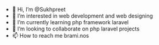 - 👋 Hi, I’m @Sukhpreet
- 👀 I’m interested in web development and web designing
- 🌱 I’m currently learning php framework laravel
- 💞️ I’m looking to collaborate on php laravel projects
- 📫 How to reach me brami.nos

<!---
SukhpreetPB65/SukhpreetPB65 is a ✨ special ✨ repository because its `README.md` (this file) appears on your GitHub profile.
You can click the Preview link to take a look at your changes.
--->
